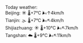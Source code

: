 Today weather:  
Beijing: ☀️   🌡️+7°C 🌬️↑4km/h  
Tianjin: 🌫  🌡️+7°C 🌬️↖4km/h  
Shijiazhuang: ☀️   🌡️+10°C 🌬️↖7km/h  
Tangshan: ☁️   🌡️+9°C 🌬️↖11km/h  
